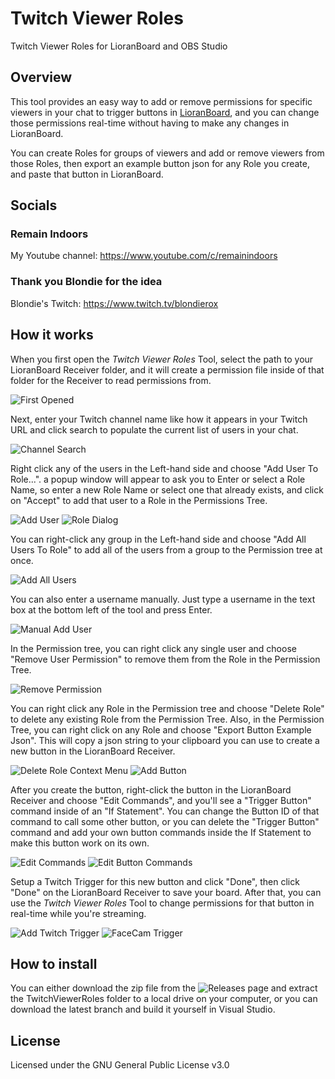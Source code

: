 # Twitch Viewer Roles
Twitch Viewer Roles for LioranBoard and OBS Studio

## Overview

This tool provides an easy way to add or remove permissions for specific viewers in your chat to trigger buttons in [LioranBoard](https://obsproject.com/forum/resources/lioranboard-stream-deck-animator.862/), and you can change those permissions real-time without having to make any changes in LioranBoard. 

You can create Roles for groups of viewers and add or remove viewers from those Roles, then export an example button json for any Role you create, and paste that button in LioranBoard.

## Socials

### Remain Indoors

My Youtube channel: https://www.youtube.com/c/remainindoors

### Thank you Blondie for the idea

Blondie's Twitch: https://www.twitch.tv/blondierox

## How it works
When you first open the *Twitch Viewer Roles* Tool, select the path to your LioranBoard Receiver folder, and it will create a permission file inside of that folder for the Receiver to read permissions from.

![First Opened](https://www.remainindoors.com/TVR_Pics/FirstOpened.jpg)

Next, enter your Twitch channel name like how it appears in your Twitch URL and click search to populate the current list of users in your chat.

![Channel Search](https://www.remainindoors.com/TVR_Pics/ChannelSearch.jpg)

Right click any of the users in the Left-hand side and choose "Add User To Role...". a popup window will appear to ask you to Enter or select a Role Name, so enter a new Role Name or select one that already exists, and click on "Accept" to add that user to a Role in the Permissions Tree.

![Add User](https://www.remainindoors.com/TVR_Pics/AddUser.jpg)
![Role Dialog](https://www.remainindoors.com/TVR_Pics/UserRoleDialog.jpg)

You can right-click any group in the Left-hand side and choose "Add All Users To Role" to add all of the users from a group to the Permission tree at once.

![Add All Users](https://www.remainindoors.com/TVR_Pics/AddAllUsers.jpg)

You can also enter a username manually. Just type a username in the text box at the bottom left of the tool and press Enter.

![Manual Add User](https://www.remainindoors.com/TVR_Pics/ManualAddUser.jpg)

In the Permission tree, you can right click any single user and choose "Remove User Permission" to remove them from the Role in the Permission Tree.

![Remove Permission](https://www.remainindoors.com/TVR_Pics/RemoveUser.jpg)

You can right click any Role in the Permission tree and choose "Delete Role" to delete any existing Role from the Permission Tree.  Also, in the Permission Tree, you can right click on any Role and choose "Export Button Example Json". This will copy a json string to your clipboard you can use to create a new button in the LioranBoard Receiver.

![Delete Role Context Menu](https://www.remainindoors.com/TVR_Pics/DeleteRole.jpg)
![Add Button](https://www.remainindoors.com/TVR_Pics/ImportJson.jpg)

After you create the button, right-click the button in the LioranBoard Receiver and choose "Edit Commands", and you'll see a "Trigger Button" command inside of an "If Statement".  You can change the Button ID of that command to call some other button, or you can delete the "Trigger Button" command and add your own button commands inside the If Statement to make this button work on its own.

![Edit Commands](https://www.remainindoors.com/TVR_Pics/EditCommands.jpg)
![Edit Button Commands](https://www.remainindoors.com/TVR_Pics/EditButtonCommands.jpg)

Setup a Twitch Trigger for this new button and click "Done", then click "Done" on the LioranBoard Receiver to save your board. After that, you can use the *Twitch Viewer Roles* Tool to change permissions for that button in real-time while you're streaming.

![Add Twitch Trigger](https://www.remainindoors.com/TVR_Pics/AddTwitchTrigger.jpg)
![FaceCam Trigger](https://www.remainindoors.com/TVR_Pics/FaceCamTrigger.jpg)

## How to install
You can either download the zip file from the ![Releases page](https://github.com/RemainIndoors1/TwitchViewerRoles/releases) and extract the TwitchViewerRoles folder to a local drive on your computer, or you can download the latest branch and build it yourself in Visual Studio.

## License
Licensed under the GNU General Public License v3.0
